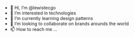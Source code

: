 - 👋 Hi, I’m @lewistecgo
- 👀 I’m interested in technologies
- 🌱 I’m currently learning design patterns
- 💞️ I’m looking to collaborate on brands arounds the world
- 📫 How to reach me ...

<!---
lewistecgo/lewistecgo is a ✨ special ✨ repository because its `README.md` (this file) appears on your GitHub profile.
You can click the Preview link to take a look at your changes.
--->
